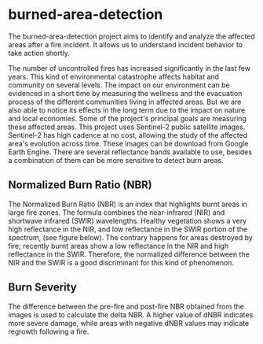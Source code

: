 # burned-area-detection


The burned-area-detection project aims to identify and analyze the affected areas after a fire incident. It allows us to understand incident behavior to take action shortly.

The number of uncontrolled fires has increased significantly in the last few years. This kind of environmental catastrophe affects habitat and community on several levels. The impact on our environment can be evidenced in a short time by measuring the wellness and the evacuation process of the different communities living in affected areas. But we are also able to notice its effects in the long term due to the impact on nature and local economies. Some of the project's principal goals are measuring these affected areas. 
This project uses Sentinel-2 public satellite images. Sentinel-2 has high cadence at no cost, allowing the study of the affected area's evolution across time. These images can be download from Google Earth Engine. There are several reflectance bands available to use, besides a combination of them can be more sensitive to detect burn areas.
## Normalized Burn Ratio (NBR)
The Normalized Burn Ratio (NBR) is an index that highlights burnt areas in large fire zones. The formula combines the near-infrared (NIR) and shortwave infrared (SWIR) wavelengths.
Healthy vegetation shows a very high reflectance in the NIR, and low reflectance in the SWIR portion of the spectrum, (see figure below). The contrary happens for areas destroyed by fire; recently burnt areas show a low reflectance in the NIR and high reflectance in the SWIR. Therefore, the normalized difference between the NIR and the SWIR is a good discriminant for this kind of phenomenon.

[](./img/Spectral_responses.jpg)

## Burn Severity
The difference between the pre-fire and post-fire NBR obtained from the images is used to calculate the delta NBR. A higher value of dNBR indicates more severe damage, while areas with negative dNBR values may indicate regrowth following a fire.
